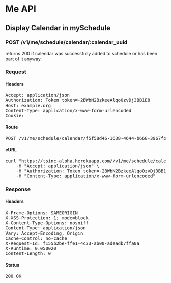 # Me API

## Display Calendar in mySchedule

### POST /v1/me/schedule/calendar/:calendar_uuid

returns 200 if calendar was successfully added to schedule or has been part of it anyway.
### Request

#### Headers

<pre>Accept: application/json
Authorization: Token token=-2BWbN2BzkeeAlqo0zvDj3BB1E8
Host: example.org
Content-Type: application/x-www-form-urlencoded
Cookie: </pre>

#### Route

<pre>POST /v1/me/schedule/calendar/f5f58d46-1638-4644-b668-3967fbf306c6</pre>

#### cURL

<pre class="request">curl &quot;https://tsinc-alpha.herokuapp.com//v1/me/schedule/calendar/f5f58d46-1638-4644-b668-3967fbf306c6&quot; -d &#39;&#39; -X POST \
	-H &quot;Accept: application/json&quot; \
	-H &quot;Authorization: Token token=-2BWbN2BzkeeAlqo0zvDj3BB1E8&quot; \
	-H &quot;Content-Type: application/x-www-form-urlencoded&quot;</pre>

### Response

#### Headers

<pre>X-Frame-Options: SAMEORIGIN
X-XSS-Protection: 1; mode=block
X-Content-Type-Options: nosniff
Content-Type: application/json
Vary: Accept-Encoding, Origin
Cache-Control: no-cache
X-Request-Id: f155b2be-ffe1-4c33-ab00-adeadb7ffa0a
X-Runtime: 0.050020
Content-Length: 0</pre>

#### Status

<pre>200 OK</pre>

